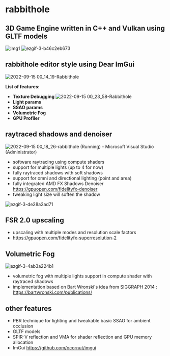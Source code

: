 # rabbithole

## 3D Game Engine written in C++ and Vulkan using GLTF models

![img1](https://user-images.githubusercontent.com/34007000/190272509-1d3cc2e8-7d7e-47fc-9fdf-8f6c001065b6.png)
![ezgif-3-b46c2eb673](https://user-images.githubusercontent.com/34007000/190277866-6037d555-3050-49f2-bdee-602c8e6dc0d6.gif)

## rabbithole editor style using Dear ImGui
![2022-09-15 00_14_19-Rabbithole](https://user-images.githubusercontent.com/34007000/190272679-6116bd91-4fe2-4348-bf81-c5c7a2c0e88b.png)

<b>List of features:</b>
- <b>Texture Debugging</b>
![2022-09-15 00_23_58-Rabbithole](https://user-images.githubusercontent.com/34007000/190273592-4d539153-693b-4ef3-b2c6-327ef32e5111.png)
- <b>Light params</b>
- <b>SSAO params</b>
- <b>Volumetric Fog</b>
- <b>GPU Profiler</b>

## raytraced shadows and denoiser
![2022-09-15 00_18_26-rabbithole (Running) - Microsoft Visual Studio (Administrator)](https://user-images.githubusercontent.com/34007000/190273033-6ff6b7f9-32fc-4a52-b211-afa07b863328.png)
- software raytracing using compute shaders
- support for multiple lights (up to 4 for now)
- fully raytraced shadows with soft shadows
- support for omni and directional lighting (point and area)
- fully integrated AMD FX Shadows Denoiser <url>https://gpuopen.com/fidelityfx-denoiser</url>
- tweaking light size will soften the shadow

![ezgif-3-de28a2ad71](https://user-images.githubusercontent.com/34007000/190278226-c2b80f3d-d302-44e5-96c2-728d95ccb027.gif)

## FSR 2.0 upscaling
- upscaling with multiple modes and resolution scale factors
- https://gpuopen.com/fidelityfx-superresolution-2

## Volumetric Fog
![ezgif-3-4ab3a224b1](https://user-images.githubusercontent.com/34007000/190276842-e1d5424d-f693-4150-8ed0-de106a74a9f1.gif)
- volumetric fog with multiple lights support in compute shader with raytraced shadows
- implementation based on Bart Wronski's idea from SIGGRAPH 2014 : <url>https://bartwronski.com/publications/</url>

## other features
- PBR technique for lighting and tweakable basic SSAO for ambient occlusion
- GLTF models
- SPIR-V reflection and VMA for shader reflection and GPU memory allocation
- ImGui <url>https://github.com/ocornut/imgui</url>
